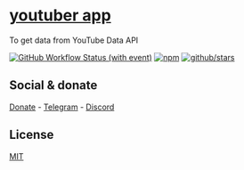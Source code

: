 # [youtuber app]()

To get data from YouTube Data API 

[![GitHub Workflow Status (with event)](https://img.shields.io/github/actions/workflow/status/brtmvdl/yout/npm-publish.yml?label=GitHub%20Actions&link=https%3A%2F%2Fgithub.com%2Fbrtmvdl%2Fyout%2Factions%2Fworkflows%2Fnpm-publish.yml)](https://github.com/brtmvdl/yout/actions/workflows/npm-publish.yml) [![npm](https://img.shields.io/npm/dw/%40brtmvdl/yout?label=NPM%20Weekly%20Downloads)](https://www.npmjs.com/package/@brtmvdl/yout) [![github/stars](https://img.shields.io/github/stars/brtmvdl/yout?style=social)](https://img.shields.io/github/stars/brtmvdl/yout?style=social) 

## Social & donate

[Donate](https://link.mercadopago.com.br/brtmvdl) - [Telegram](https://t.me/+KRmg5MlqgMk0MTg5) - [Discord](https://discord.gg/2zWpWBgmPj)

## License

[MIT](./LICENSE)
